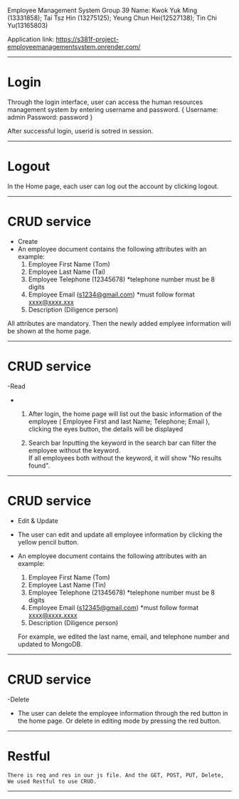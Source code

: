 Employee Management System
Group 39
Name: Kwok Yuk Ming (13331858);
Tai Tsz Hin (13275125);
Yeung Chun Hei(12527138);
Tin Chi Yu(13165803)

Application link: https://s381f-project-employeemanagementsystem.onrender.com/

********************************************
# Login
Through the login interface, user can access the human resources management system by entering username and password.
{
Username: admin 
Password: password
}

After successful login, userid is sotred in session.

********************************************
# Logout
In the Home page, each user can log out the account by clicking logout.

********************************************
# CRUD service
- Create
-	An employee document contains the following attributes with an example: 
	1) Employee First Name (Tom)
	2) Employee Last Name (Tai)
	3) Employee Telephone (12345678) *telephone number must be 8 digits
	4) Employee Email (s1234@gmail.com) *must follow format xxxx@xxxx.xxx
	5) Description (Diligence person)

All attributes are mandatory. Then the newly added emplyee information will be shown at the home page.

********************************************
# CRUD service
-Read
-	1) After login, the home page will list out the basic information of the employee ( Employee First and last Name; Telephone; Email ), clicking the eyes button, the details will be displayed

	2) Search bar
	Inputting the keyword in the search bar can filter the employee without the keyword.    
	If all employees both without the keyword, it will show "No results found".

********************************************
# CRUD service
- Edit & Update 
-	The user can edit and update all employee information by clicking the yellow pencil button.
-	An employee document contains the following attributes with an example: 
	1) Employee First Name (Tom)
	2) Employee Last Name (Tin)
	3) Employee Telephone (21345678) *telephone number must be 8 digits
	4) Employee Email (s12345@gmail.com) *must follow format xxxx@xxxx.xxxx
	5) Description (Diligence person)

	For example, we edited the last name, email, and telephone number and updated to MongoDB.

********************************************
# CRUD service
-Delete
-	The user can delete the employee information through the red button in the home page.
        Or delete in editing mode by pressing the red button.

********************************************
# Restful
	There is req and res in our js file. And the GET, POST, PUT, Delete, We used Restful to use CRUD.

********************************************





